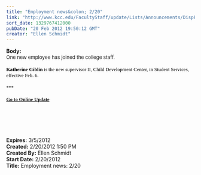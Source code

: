 ```yaml
---
title: "Employment news&colon; 2/20"
link: "http://www.kcc.edu/FacultyStaff/update/Lists/Announcements/DispForm.aspx?ID=606"
sort_date: 1329767412000
pubDate: "20 Feb 2012 19:50:12 GMT"
creator: "Ellen Schmidt"
---
```


<div><b>Body:</b> <div class="ExternalClassA4F44F8E0F2C4B3AB9A49F8196393FBB"><div><font size="2">One new employee has joined the college staff.</font>
<div><span style="font-family:'Arial', 'sans-serif';color:black;font-size:10pt"><span style="font-family:'Tahoma', 'sans-serif';font-size:10pt"><strong></strong></span></span> </div>
<div><span style="font-family:'Arial', 'sans-serif';color:black;font-size:10pt"><span style="font-family:'Tahoma', 'sans-serif';font-size:10pt"><strong>Katherine Giblin </strong>is the new supervisor II, Child Development Center, in Student Services, effective Feb. 6.</span></span></div><span style="font-family:'Arial', 'sans-serif';color:black;font-size:10pt"><span style="font-family:'Tahoma', 'sans-serif';font-size:10pt"></span></span><span style="font-family:'Arial', 'sans-serif';color:black;font-size:10pt"><span style="font-family:'Tahoma', 'sans-serif';font-size:10pt">
<div><font size="2"></font> </div>
<div><font size="2">***</font></div>
<div><font size="2"></font> </div>
<div><font color="#003768" size="2"><a href="/FacultyStaff/update/Pages/dailyupdate.aspx"><strong>Go to Online Update</strong></a></font></div>
<div><font size="2"></font> </div>
<div><font size="2"></font> </div></span></span>
<p><span style="font-family:'Arial', 'sans-serif';color:black;font-size:10pt"><b><span style="font-family:'Tahoma', 'sans-serif';font-size:10pt"></span></b> </p></span> <br /></div></div></div>
<div><b>Expires:</b> 3/5/2012</div>
<div><b>Created:</b> 2/20/2012 1:50 PM</div>
<div><b>Created By:</b> Ellen Schmidt</div>
<div><b>Start Date:</b> 2/20/2012</div>
<div><b>Title:</b> Employment news: 2/20</div>
